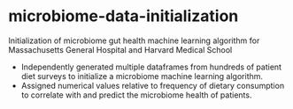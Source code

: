 # microbiome-data-initialization
Initialization of microbiome gut health machine learning algorithm for Massachusetts General Hospital and Harvard Medical School

- Independently generated multiple dataframes from hundreds of patient diet surveys to initialize a microbiome machine learning algorithm.
- Assigned numerical values relative to frequency of dietary consumption to correlate with and predict the microbiome health of patients.

